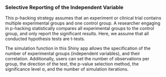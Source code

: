 ### Selective Reporting of the Independent Variable

This p-hacking strategy assumes that an experiment or clinical trial contains multiple experimental groups and one control group. A researcher engaging in p-hacking statistically compares all experimental groups to the control group, and only report the significant results. Here, we assume that all conducted hypothesis tests are t-tests.

The simulation function in this Shiny app allows the specification of the number of experimental groups (independent variables), and their correlation. Additionally, users can set the number of observations per group, the direction of the test, the p-value selection method, the significance level &alpha;, and the number of simulation iterations. 
